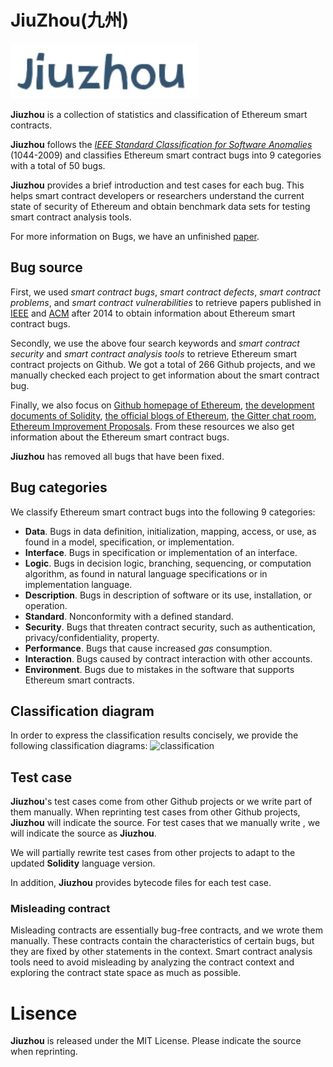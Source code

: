 # JiuZhou(九州)
![logo](logo.jpg)

**Jiuzhou** is a collection of statistics and classification of Ethereum smart contracts. 

**Jiuzhou** follows the *[IEEE Standard Classification for Software Anomalies](https://ieeexplore.ieee.org/document/5399061)* (1044-2009) and classifies Ethereum smart contract bugs into 9 categories with a total of 50 bugs. 

**Jiuzhou** provides a brief introduction and test cases for each bug. This helps smart contract developers or researchers understand the current state of security of Ethereum and obtain benchmark data sets for testing smart contract analysis tools.

For more information on Bugs, we have an unfinished [paper](https://github.com/xf97/JiuZhou/blob/master/Jiuzhou__a_classification_framework_for_Ethereum_smart_contract_bugs.pdf).

## Bug source
First, we used *smart contract bugs*, *smart contract defects*, *smart contract problems*, and *smart contract vulnerabilities* to retrieve papers published in [IEEE](https://ieeexplore.ieee.org/Xplore/home.jsp) and [ACM](https://dl.acm.org/) after 2014 to obtain information about Ethereum smart contract bugs.

Secondly, we use the above four search keywords and *smart contract security* and *smart contract analysis tools* to retrieve Ethereum smart contract projects on Github. We got a total of 266 Github projects, and we manually checked each project to get information about the smart contract bug.

Finally, we also focus on [Github homepage of Ethereum](https://github.com/ethereum/), [the development documents of Solidity](https://solidity.readthedocs.io/en/v0.6.0), [ the official blogs of Ethereum](https://blog.ethereum.org/), [the Gitter chat room](https://gitter.im/orgs/ethereum/rooms), [Ethereum Improvement Proposals](https://eips.ethereum.org). From these resources we also get information about the Ethereum smart contract bugs.


**Jiuzhou** has removed all bugs that have been fixed.

## Bug categories
We classify Ethereum smart contract bugs into the following 9 categories:
+ **Data**. Bugs in data definition, initialization, mapping, access,   or use, as found in a model, specification, or implementation. 
+ **Interface**. Bugs in specification or implementation of an interface. 
+ **Logic**. Bugs in decision logic, branching, sequencing, or computation algorithm, as found in natural language specifications or in implementation language. 
+ **Description**. Bugs in description of software or its use, installation, or operation. 
+ **Standard**. Nonconformity with a defined standard.
+ **Security**. Bugs that threaten contract security, such as authentication, privacy/confidentiality, property.
+ **Performance**. Bugs that cause increased *gas* consumption.
+ **Interaction**. Bugs caused by contract interaction with other accounts.
+ **Environment**. Bugs due to mistakes in the software that supports Ethereum smart contracts.

## Classification diagram
In order to express the classification results concisely, we provide the following classification diagrams:
![classification](classification.png)

## Test case
**Jiuzhou**'s test cases come from other Github projects or we write part of them manually. When reprinting test cases from other Github projects, **Jiuzhou** will indicate the source. For test cases that we manually write , we will indicate the source as **Jiuzhou**.

We will partially rewrite test cases from other projects to adapt to the updated **Solidity** language version.

In addition, **Jiuzhou** provides bytecode files for each test case.

### Misleading contract
Misleading contracts are essentially bug-free contracts, and we wrote them manually. These contracts contain the characteristics of certain bugs, but they are fixed by other statements in the context. Smart contract analysis tools need to avoid misleading by analyzing the contract context and exploring the contract state space as much as possible.

# Lisence
**Jiuzhou** is released under the MIT License. Please indicate the source when reprinting.
